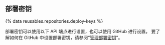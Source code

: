 ## 部署密钥

{% data reusables.repositories.deploy-keys %}

部署密钥可以使用以下 API 端点进行设置，也可以使用 GitHub 进行设置。 要了解如何在 GitHub 中设置部署密钥，请参阅“[管理部署密钥](/developers/overview/managing-deploy-keys)”。